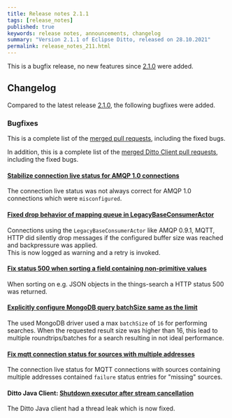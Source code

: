 ```yaml
---
title: Release notes 2.1.1
tags: [release_notes]
published: true
keywords: release notes, announcements, changelog
summary: "Version 2.1.1 of Eclipse Ditto, released on 28.10.2021"
permalink: release_notes_211.html
---
```


This is a bugfix release, no new features since [2.1.0](release_notes_210.html) were added.

## Changelog

Compared to the latest release [2.1.0](release_notes_210.html), the following bugfixes were added.

### Bugfixes

This is a complete list of the
[merged pull requests](https://github.com/eclipse-ditto/ditto/pulls?q=is%3Apr+milestone%3A2.1.1), including the fixed bugs.

In addition, this is a complete list of the
[merged Ditto Client pull requests](https://github.com/eclipse-ditto/ditto-clients/pulls?q=is%3Apr+milestone%3A2.1.1), including the fixed bugs.

#### [Stabilize connection live status for AMQP 1.0 connections](https://github.com/eclipse-ditto/ditto/pull/1206)

The connection live status was not always correct for AMQP 1.0 connections which were `misconfigured`.

#### [Fixed drop behavior of mapping queue in LegacyBaseConsumerActor](https://github.com/eclipse-ditto/ditto/pull/1195)

Connections using the `LegacyBaseConsumerActor` like AMQP 0.9.1, MQTT, HTTP did silently drop messages if the configured
buffer size was reached and backpressure was applied.  
This is now logged as warning and a retry is invoked.

#### [Fix status 500 when sorting a field containing non-primitive values](https://github.com/eclipse-ditto/ditto/pull/1207)

When sorting on e.g. JSON objects in the things-search a HTTP status 500 was returned.

#### [Explicitly configure MongoDB query batchSize same as the limit](https://github.com/eclipse-ditto/ditto/pull/1211)

The used MongoDB driver used a max `batchSize` of `16` for performing searches. When the requested result size was 
higher than 16, this lead to multiple roundtrips/batches for a search resulting in not ideal performance.

#### [Fix mqtt connection status for sources with multiple addresses](https://github.com/eclipse-ditto/ditto/pull/1214)

The connection live status for MQTT connections with sources containing multiple addresses contained `failure` status
entries for "missing" sources.

#### Ditto Java Client: [Shutdown executor after stream cancellation](https://github.com/eclipse-ditto/ditto-clients/pull/174)

The Ditto Java client had a thread leak which is now fixed.
